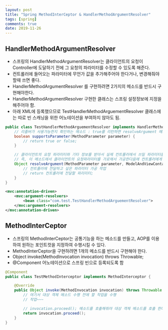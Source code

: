 ```yaml
---
layout: post
title: "Spring MethodInterCeptor & HandlerMethodArgumentResolver"
tags: [spring]
comments: true
date: 2019-11-26
---
```



## HandlerMethodArgumentResolver
- 스프링의 HandlerMethodArgumentResolver는 클라이언트의 요청이 Controller에 도달하기 전에 그 요청의 파라미터를 수정할 수 있도록 해준다.
- 컨트롤러에 들어오는 파라미터에 무언가 값을 추가해주어야 한다거나, 변경해줘야 할때 쓰면 좋다.
- HandlerMethodArgumentResolver 를 구현하려면 2가지의 메소드를 반드시 구현해야한다.  
- HandlerMethodArgumentResolver 구현한 클래스는 스프링 설정정보에 지정을 해주어야 함.  
- 아래 XML에 등록했으므로 TestHandlerMethodArguementResolver 클래스에는 따로 빈 스캐닝을 위한 어노테이션을 부여하지 않아도 됨.  

```java
public class TestHandlerMethodArguementResolver implements HandlerMethodArgumentResolver {
    // 리졸버가 사용가능한지 확인하는 메소드 : true를 리턴하면 resolveArgument 메소드 수행, false를 리턴하면 resolveArgument 메소드 수행 안함
    boolean supportsParameter(MethodParameter parameter) {
        // return true or false;
    }

    // 클라이언트의 요청 파라미터와 기타 정보를 받아서 실제 컨트롤러에서 쓰일 파라미터를 리턴 
    // 즉, 이 메소드에서 클라이언트의 요청파라미터를 가로채서 가공한다음에 컨트롤러에게 가공된 파라미터로 요청을하게 됨
    Object resolveArgument(MethodParameter parameter, ModelAndViewContainer mavContainer, NativeWebRequest webRequest, WebDataBinderFactory binderFactory) throws Exception {
        // 컨트롤러에 전달하고 싶은 파라미터 가공 작업
        // return 컨트롤러에 전달할 파리미터;
    }
}

```

```xml
<mvc:annotation-driven>
    <mvc:argument-resolvers>
        <bean class="com.test.TestHandlerMethodArguementResolver">
    </mvc:argument-resolvers>
</mvc:annotation-driven>
```



## MethodInterCeptor
- 스프링의 MethodInterCeptor는 공통기능을 하는 메소드를 만들고, AOP를 이용하여 원하는 포인트컷을 지정하여 수행시킬 수 있다.
- MethodInterCeptor을 구현하려면 1개의 메소드를 반드시 구현해야 한다.
- Object invoke(MethodInvocation invocation) throws Throwable;
- @Component 어노테이션으로 스프링 빈으로 등록되도록 함  
```java
@Component
public class TestMethodInterceptor implements MethodInterceptor {

    @Override
	public Object invoke(MethodInvocation invocation) throws Throwable {
        // 여기서 대상 객체 메소드 수행 전에 할 작업을 수행
        // 작업~~~

        // invocation.proceed(); 메소드를 호출해줘야 대상 객체 메소드를 호출 한다.
        return invocation.proceed();
    }
}
```
